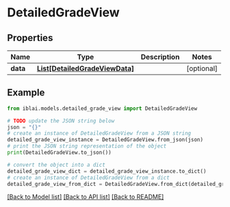 # DetailedGradeView


## Properties

Name | Type | Description | Notes
------------ | ------------- | ------------- | -------------
**data** | [**List[DetailedGradeViewData]**](DetailedGradeViewData.md) |  | [optional] 

## Example

```python
from iblai.models.detailed_grade_view import DetailedGradeView

# TODO update the JSON string below
json = "{}"
# create an instance of DetailedGradeView from a JSON string
detailed_grade_view_instance = DetailedGradeView.from_json(json)
# print the JSON string representation of the object
print(DetailedGradeView.to_json())

# convert the object into a dict
detailed_grade_view_dict = detailed_grade_view_instance.to_dict()
# create an instance of DetailedGradeView from a dict
detailed_grade_view_from_dict = DetailedGradeView.from_dict(detailed_grade_view_dict)
```
[[Back to Model list]](../README.md#documentation-for-models) [[Back to API list]](../README.md#documentation-for-api-endpoints) [[Back to README]](../README.md)


